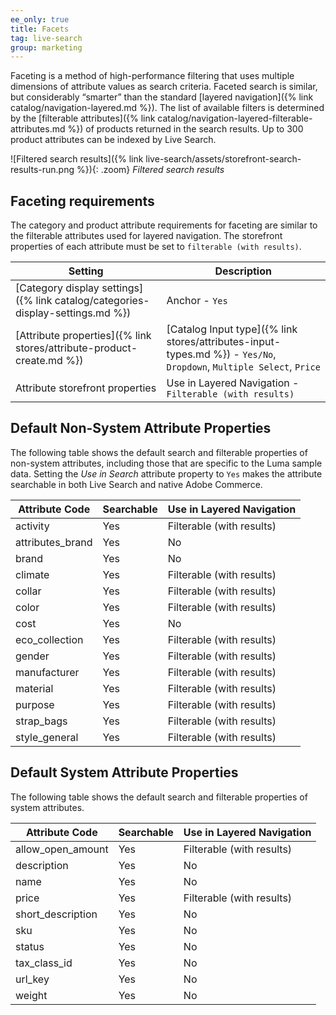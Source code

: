 ```yaml
---
ee_only: true
title: Facets
tag: live-search
group: marketing
---
```


Faceting is a method of high-performance filtering that uses multiple dimensions of attribute values as search criteria. Faceted search is similar, but considerably “smarter” than the standard [layered navigation]({% link catalog/navigation-layered.md %}). The list of available filters is determined by the [filterable attributes]({% link catalog/navigation-layered-filterable-attributes.md %}) of products returned in the search results. Up to 300 product attributes can be indexed by Live Search.

![Filtered search results]({% link live-search/assets/storefront-search-results-run.png %}){: .zoom}
_Filtered search results_

## Faceting requirements

The category and product attribute requirements for faceting are similar to the filterable attributes used for layered navigation. The storefront properties of each attribute must be set to `filterable (with results)`.

|Setting |Description|
|--- |--- |
|[Category display settings]({% link catalog/categories-display-settings.md %}) |Anchor - `Yes` |
|[Attribute properties]({% link stores/attribute-product-create.md %}) |[Catalog Input type]({% link stores/attributes-input-types.md %}) - `Yes/No`, `Dropdown`, `Multiple Select`, `Price` |
|Attribute storefront properties |Use in Layered Navigation - `Filterable (with results)`|

## Default Non-System Attribute Properties

The following table shows the default search and filterable properties of non-system attributes, including those that are specific to the Luma sample data. Setting the _Use in Search_ attribute property to `Yes` makes the attribute searchable in both Live Search and native Adobe Commerce.

|Attribute Code | Searchable | Use in Layered Navigation |
|--- |--- |--- |
|activity |Yes |Filterable (with results) |
|attributes_brand |Yes |No |
|brand |Yes |No |
|climate |Yes |Filterable (with results) |
|collar |Yes |Filterable (with results) |
|color |Yes |Filterable (with results) |
|cost |Yes |No |
|eco_collection |Yes |Filterable (with results) |
|gender |Yes |Filterable (with results) |
|manufacturer |Yes |Filterable (with results) |
|material |Yes |Filterable (with results) |
|purpose |Yes |Filterable (with results) |
|strap_bags |Yes |Filterable (with results) |
|style_general |Yes |Filterable (with results) |

## Default System Attribute Properties

The following table shows the default search and filterable properties of system attributes.

|Attribute Code |Searchable |Use in Layered Navigation |
|--- |--- |--- |
|allow_open_amount |Yes |Filterable (with results) |
|description |Yes |No |
|name |Yes |No |
|price |Yes |Filterable (with results) |
|short_description |Yes |No |
|sku |Yes |No |
|status |Yes |No |
|tax_class_id |Yes |No |
|url_key |Yes |No |
|weight |Yes |No |
